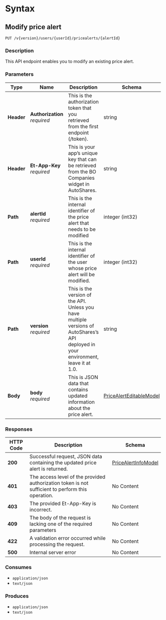 # Syntax

## Modify price alert

```
PUT /v{version}/users/{userId}/pricealerts/{alertId}
```

### Description

This API endpoint enables you to modify an existing price alert.

### Parameters

| Type       | Name                                                         | Description                                                                                                                           | Schema                                                                                     | Default |
| ---------- | ------------------------------------------------------------ | ------------------------------------------------------------------------------------------------------------------------------------- | ------------------------------------------------------------------------------------------ | ------- |
| **Header** | <p><strong>Authorization</strong>  <br><em>required</em></p> | This is the authorization token that you retrieved from the first endpoint (/token).                                                  | string                                                                                     |         |
| **Header** | <p><strong>Et-App-Key</strong>  <br><em>required</em></p>    | This is your app’s unique key that can be retrieved from the BO Companies widget in AutoShares.                                      | string                                                                                     |         |
| **Path**   | <p><strong>alertId</strong>  <br><em>required</em></p>       | This is the internal identifier of the price alert that needs to be modified                                                          | integer (int32)                                                                            |         |
| **Path**   | <p><strong>userId</strong>  <br><em>required</em></p>        | This is the internal identifier of the user whose price alert will be modified.                                                       | integer (int32)                                                                            |         |
| **Path**   | <p><strong>version</strong>  <br><em>required</em></p>       | This is the version of the API. Unless you have multiple versions of AutoShares’s API deployed in your environment, leave it at 1.0. | string                                                                                     | `"1"`   |
| **Body**   | <p><strong>body</strong>  <br><em>required</em></p>          | This is JSON data that contains updated information about the price alert.                                                            | [PriceAlertEditableModel](pricealerts\_modifypricealerttrigger.md#pricealerteditablemodel) |         |

### Responses

| HTTP Code | Description                                                                                       | Schema                                                                             |
| --------- | ------------------------------------------------------------------------------------------------- | ---------------------------------------------------------------------------------- |
| **200**   | Successful request, JSON data containing the updated price alert is returned.                     | [PriceAlertInfoModel](pricealerts\_modifypricealerttrigger.md#pricealertinfomodel) |
| **401**   | The access level of the provided authorization token is not sufficient to perform this operation. | No Content                                                                         |
| **403**   | The provided Et-App-Key is incorrect.                                                             | No Content                                                                         |
| **409**   | The body of the request is lacking one of the required parameters                                 | No Content                                                                         |
| **422**   | A validation error occurred while processing the request.                                         | No Content                                                                         |
| **500**   | Internal server error                                                                             | No Content                                                                         |

### Consumes

* `application/json`
* `text/json`

### Produces

* `application/json`
* `text/json`
